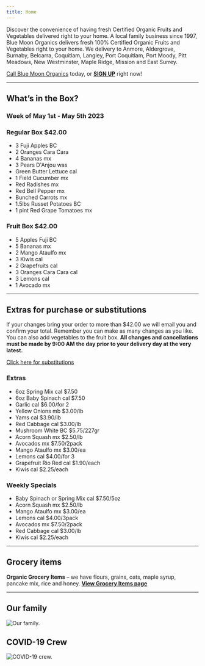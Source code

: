```yaml
---
title: Home
---
```


Discover the convenience of having fresh Certified Organic Fruits and Vegetables delivered right to your home. A local family business since 1997, Blue Moon Organics delivers fresh 100% Certified Organic Fruits and Vegetables right to your home. We delivery to Anmore, Aldergrove, Burnaby, Belcarra, Coquitlam, Langley, Port Coquitlam, Port Moody, Pitt Meadows, New Westminster, Maple Ridge, Mission and East Surrey.

[Call Blue Moon Organics](/contact) today, or **[SIGN UP](/sign-up)** right now!

***

## What’s in the Box?

### **Week of May 1st - May 5th 2023**

### Regular Box $42.00

* 3 Fuji Apples  BC
* 2 Oranges Cara Cara
* 4 Bananas  mx
* 3 Pears D'Anjou  was
* Green Butter Lettuce  cal
* 1 Field Cucumber  mx
* Red Radishes  mx
* Red Bell Pepper  mx
* Bunched Carrots  mx
* 1.5lbs Russet Potatoes  BC
* 1 pint Red Grape Tomatoes  mx

### Fruit Box $42.00

* 5 Apples Fuji  BC
* 5 Bananas  mx
* 2 Mango Ataulfo  mx
* 3 Kiwis  cal
* 2 Grapefruits  cal
* 3 Oranges Cara Cara  cal
* 3 Lemons  cal
* 1 Avocado  mx

***

## Extras for purchase or substitutions

If your changes bring your order to more than $42.00 we will email you and confirm your total. Remember you can make as many changes as you like. You can also add vegetables to the fruit box. **All changes and cancellations must be made by 9:00 AM the day prior to your delivery day at the very latest.**

[Click here for substitutions](/substitutions "Click here for substitutions")

### Extras

* 6oz Spring Mix  cal   $7.50
* 6oz Baby Spinach  cal   $7.50
* Garlic  cal   $6.00/for 2
* Yellow Onions  mb   $3.00/lb
* Yams  cal   $3.90/lb
* Red Cabbage  cal   $3.00/lb
* Mushroom White  BC    $5.75/227gr
* Acorn Squash  mx   $2.50/lb
* Avocados  mx   $7.50/2pack
* Mango Ataulfo  mx  $3.00/ea
* Lemons  cal   $4.00/for 3
* Grapefruit Rio Red  cal    $1.90/each
* Kiwis  cal   $2.25/each

### Weekly Specials

* Baby Spinach or Spring Mix  cal   $7.50/5oz
* Acorn Squash  mx   $2.50/lb
* Mango Ataulfo  mx   $3.00/ea
* Lemons  cal  $4.00/3pack
* Avocados  mx  $7.50/2pack
* Red Cabbage  cal    $3.00/lb
* Kiwis  cal   $2.25/each

***

## Grocery items

**Organic Grocery Items** – we have flours, grains, oats, maple syrup, pancake mix, rice and honey. **[View Grocery Items page](/groceries)**

***

## Our family

![Our family.](/images/IMG_1376-copy.jpg "Our family")

## COVID-19 Crew

![COVID-19 crew.](/images/covid.jpg "COVID-19 crew")
